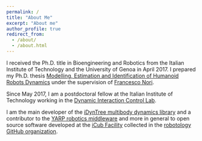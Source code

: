 ```yaml
---
permalink: /
title: "About Me"
excerpt: "About me"
author_profile: true
redirect_from: 
  - /about/
  - /about.html
---
```



I received the Ph.D. title in Bioengineering and Robotics from the Italian Institute of Technology and the University of Genoa in April 2017. I prepared my Ph.D. thesis [Modelling, Estimation and Identification of Humanoid Robots Dynamics](preprints/traversaro-phd-thesis.pdf) under the supervision of [Francesco Nori](http://iron76.github.io/).

Since May 2017, I am a postdoctoral fellow at the Italian Institute of Technology working in the [Dynamic Interaction Control Lab](https://www.iit.it/research/lines/dynamic-interaction-control).

I am the main developer of the [iDynTree multibody dynamics library](https://github.com/robotology/idyntree)  and a contributor to the [YARP robotics middleware](https://github.com/robotology/yarp) and more in
general to open source software developed at the [iCub Facility](https://www.iit.it/research/lines/icub) collected in the [robotology GitHub organization](https://github.com/robotology/).
